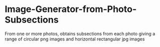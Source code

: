 # Image-Generator-from-Photo-Subsections
From one or more photos, obtains subsections from each photo giving a range of circular png images and horizontal rectangular jpg images
